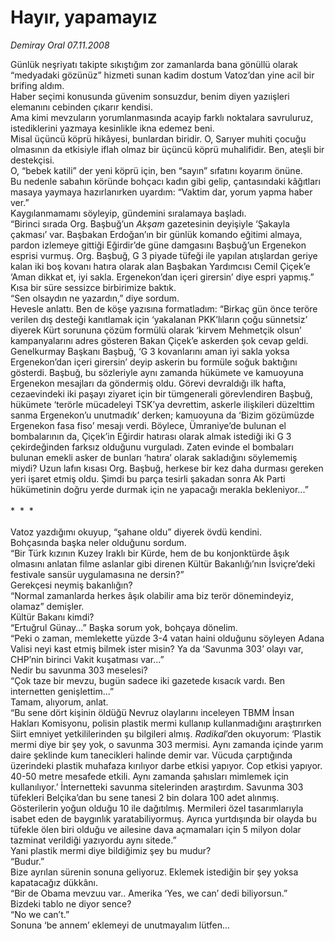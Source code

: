 # Hayır, yapamayız

*Demiray Oral 07.11.2008*

<div class="taraf_structure_2col_1zq">
<div class="margen_n">



 <p>Günlük neşriyatı takipte sıkıştığım zor zamanlarda bana gönüllü olarak “medyadaki gözünüz” hizmeti sunan kadim dostum Vatoz’dan yine acil bir brifing aldım. <br/>Haber seçimi konusunda güvenim sonsuzdur, benim diyen yazıişleri elemanını cebinden çıkarır kendisi. <br/>Ama kimi mevzuların yorumlanmasında acayip farklı noktalara savruluruz, istediklerini yazmaya kesinlikle ikna edemez beni. <br/>Misal üçüncü köprü hikâyesi, bunlardan biridir. O, Sarıyer muhiti çocuğu olmasının da etkisiyle iflah olmaz bir üçüncü köprü muhalifidir. Ben, ateşli bir destekçisi. <br/>O, “bebek katili” der yeni köprü için, ben “sayın” sıfatını koyarım önüne. <br/>Bu nedenle sabahın köründe bohçacı kadın gibi gelip, çantasındaki kâğıtları masaya yaymaya hazırlanırken uyardım: “Vaktim dar, yorum yapma haber ver.” <br/>Kaygılanmamamı söyleyip, gündemini sıralamaya başladı. <br/>“Birinci sırada Org. Başbuğ’un <i>Akşam</i> gazetesinin deyişiyle ‘Şakayla çakması’ var. Başbakan Erdoğan’ın bir günlük komando eğitimi almaya, pardon izlemeye gittiği Eğirdir’de güne damgasını Başbuğ’un Ergenekon esprisi vurmuş. Org. Başbuğ, G 3 piyade tüfeği ile yapılan atışlardan geriye kalan iki boş kovanı hatıra olarak alan Başbakan Yardımcısı Cemil Çiçek’e ‘Aman dikkat et, iyi sakla. Ergenekon’dan içeri girersin’ diye espri yapmış.” <br/>Kısa bir süre sessizce birbirimize baktık. <br/>“Sen olsaydın ne yazardın,” diye sordum. <br/>Hevesle anlattı. Ben de köşe yazısına formatladım: “Birkaç gün önce teröre verilen dış desteği kanıtlamak için ‘yakalanan PKK’lıların çoğu sünnetsiz’ diyerek Kürt sorununa çözüm formülü olarak ‘kirvem Mehmetçik olsun’ kampanyalarını adres gösteren Bakan Çiçek’e askerden şok cevap geldi. Genelkurmay Başkanı Başbuğ, ‘G 3 kovanlarını aman iyi sakla yoksa Ergenekon’dan içeri girersin’ deyip askerin bu formüle soğuk baktığını gösterdi. Başbuğ, bu sözleriyle aynı zamanda hükümete ve kamuoyuna Ergenekon mesajları da göndermiş oldu. Görevi devraldığı ilk hafta, cezaevindeki iki paşayı ziyaret için bir tümgenerali görevlendiren Başbuğ, hükümete ‘terörle mücadeleyi TSK’ya devrettim, askerle ilişkileri düzelttim sanma Ergenekon’u unutmadık’ derken; kamuoyuna da ‘Bizim gözümüzde Ergenekon fasa fiso’ mesajı verdi. Böylece, Ümraniye’de bulunan el bombalarının da, Çiçek’in Eğirdir hatırası olarak almak istediği iki G 3 çekirdeğinden farksız olduğunu vurguladı. Zaten evinde el bombaları bulunan emekli asker de bunları ‘hatıra’ olarak sakladığını söylememiş miydi? Uzun lafın kısası Org. Başbuğ, herkese bir kez daha durması gereken yeri işaret etmiş oldu. Şimdi bu parça tesirli şakadan sonra Ak Parti hükümetinin doğru yerde durmak için ne yapacağı merakla bekleniyor...” <br/><br/>*  *  * <br/><br/>Vatoz yazdığımı okuyup, “şahane oldu” diyerek övdü kendini. <br/>Bohçasında başka neler olduğunu sordum. <br/>“Bir Türk kızının Kuzey Iraklı bir Kürde, hem de bu konjonktürde âşık olmasını anlatan filme aslanlar gibi direnen Kültür Bakanlığı’nın İsviçre’deki festivale sansür uygulamasına ne dersin?” <br/>Gerekçesi neymiş bakanlığın? <br/>“Normal zamanlarda herkes âşık olabilir ama biz terör dönemindeyiz, olamaz” demişler.<br/>Kültür Bakanı kimdi? <br/>“Ertuğrul Günay...” Başka sorum yok, bohçaya dönelim. <br/>“Peki o zaman, memlekette yüzde 3-4 vatan haini olduğunu söyleyen Adana Valisi neyi kast etmiş bilmek ister misin? Ya da ‘Savunma 303’ olayı var, CHP’nin birinci Vakit kuşatması var...” <br/>Nedir bu savunma 303 meselesi? <br/>“Çok taze bir mevzu, bugün sadece iki gazetede kısacık vardı. Ben internetten genişlettim...” <br/>Tamam, alıyorum, anlat. <br/>“Bu sene dört kişinin öldüğü Nevruz olaylarını inceleyen TBMM İnsan Hakları Komisyonu, polisin plastik mermi kullanıp kullanmadığını araştırırken Siirt emniyet yetkililerinden şu bilgileri almış. <i>Radikal</i>’den okuyorum: ‘Plastik mermi diye bir şey yok, o savunma 303 mermisi. Aynı zamanda içinde yarım daire şeklinde kum tanecikleri halinde demir var. Vücuda çarptığında üzerindeki plastik muhafaza kırılıyor darbe etkisi yapıyor. Cop etkisi yapıyor. 40-50 metre mesafede etkili. Aynı zamanda şahısları mimlemek için kullanılıyor.’ İnternetteki savunma sitelerinden araştırdım. Savunma 303 tüfekleri Belçika’dan bu sene tanesi 2 bin dolara 100 adet alınmış. Gösterilerin yoğun olduğu 10 ile dağıtılmış. Mermileri özel tasarımlarıyla isabet eden de baygınlık yaratabiliyormuş. Ayrıca yurtdışında bir olayda bu tüfekle ölen biri olduğu ve ailesine dava açmamaları için 5 milyon dolar tazminat verildiği yazıyordu aynı sitede.” <br/>Yani plastik mermi diye bildiğimiz şey bu mudur? <br/>“Budur.” <br/>Bize ayrılan sürenin sonuna geliyoruz. Eklemek istediğin bir şey yoksa kapatacağız dükkânı. <br/>“Bir de Obama mevzuu var.. Amerika ‘Yes, we can’ dedi biliyorsun.” <br/>Bizdeki tablo ne diyor sence? <br/>“No we can’t.” <br/>Sonuna ‘be annem’ eklemeyi de unutmayalım lütfen...</p>

<br/>


<div id="taraf_not">
</div>

</div>


</div>

